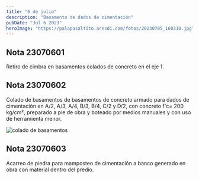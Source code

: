 ```yaml
---
title: "6 de julio"
description: "Basamento de dados de cimentación"
pubDate: "Jul 6 2023"
heroImage: "https://palapasaltito.aresdi.com/fotos/20230705_160310.jpg"
---
```


## Nota 23070601

Retiro de cimbra en basamentos colados de concreto en el eje 1.

## Nota 23070602

Colado de basamentos de basamentos de concreto armado para dados de cimentación en A/2, A/3, A/4, B/3, B/4, C/2 y D/2, con concreto f'c= 200 kg/cm², preparado a pie de obra y boteado por medios manuales y con uso de herramienta menor.

![colado de basamentos](https://palapasaltito.aresdi.com/fotos/20230705_160310.jpg "colado de basamentos")

## Nota 23070603

Acarreo de piedra para mamposteo de cimentación a banco generado en obra con material dentro del predio.
